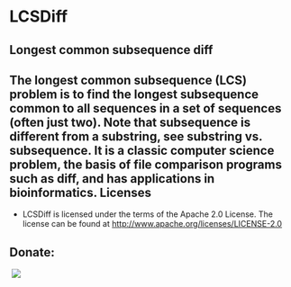LCSDiff
=======

Longest common subsequence diff
-------
The longest common subsequence (LCS) problem is to find the longest subsequence common to all sequences in a set of sequences (often just two). Note that subsequence is different from a substring, see substring vs. subsequence. It is a classic computer science problem, the basis of file comparison programs such as diff, and has applications in bioinformatics.
Licenses
--------
- LCSDiff is licensed under the terms of the Apache 2.0 License. The license can be found at
  http://www.apache.org/licenses/LICENSE-2.0

Donate:
--------
<a href="https://www.paypal.com/cgi-bin/webscr?cmd=_s-xclick&amp;hosted_button_id=NVTPEJBETH7NL"><img src="http://images.cnblogs.com/cnblogs_com/tewuapple/472134/o_o_donate-with-paypal.png" border="0" alt=""></a>
 <a href='http://me.alipay.com/tewuapple'> <img src='http://images.cnblogs.com/cnblogs_com/tewuapple/472134/o_o_donate-with-alipay.png' /> </a>
